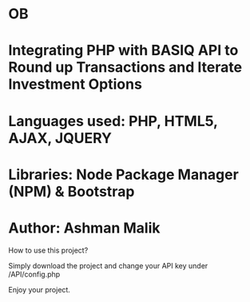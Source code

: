 # OB
# Integrating PHP with BASIQ API to Round up Transactions and Iterate Investment Options 
# Languages used: PHP, HTML5, AJAX, JQUERY 
# Libraries: Node Package Manager (NPM) & Bootstrap
# Author: Ashman Malik

How to use this project? 

Simply download the project and change your API key under /API/config.php 

Enjoy your project. 
